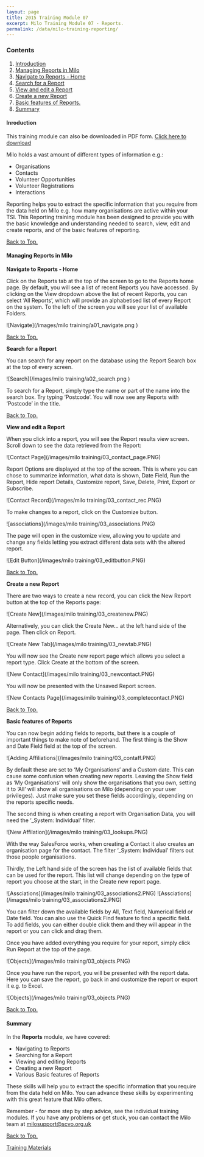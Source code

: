 ```yaml
---
layout: page
title: 2015 Training Module 07
excerpt: Milo Training Module 07 - Reports.
permalink: /data/milo-training-reporting/
---
```



### Contents <a name="top"></a>

1. <a href="#intro">Introduction</a>
2. <a href="#orgmilo">Managing Reports in Milo</a>
3. <a href="#nav">Navigate to Reports - Home</a>
4. <a href="#search">Search for a Report</a>
5. <a href="#viewedit">View and edit a Report</a>
6. <a href="#new">Create a new Report</a>
7. <a href="#adding">Basic features of Reports.</a>
8. <a href="#sum">Summary</a>

#### Inroduction <a name="intro"></a>

This training module can also be downloaded in PDF form. <a href="/files/Milo 2015 Training Handbook 03 Contacts 0515.pdf" download target="_blank">Click here to download</a>

Milo holds a vast amount of different types of information e.g.:

* Organisations
* Contacts
* Volunteer Opportunities
* Volunteer Registrations
* Interactions

Reporting helps you to extract the specific information that you require from the data held on Milo e.g. how many organisations are active within your TSI. This Reporting training module has been designed to provide you with the basic knowledge and understanding needed to search, view, edit and create reports, and of the basic features of reporting.

<a href="#top">Back to Top.</a>

#### Managing Reports in Milo <a name="orgmilo"></a>

**Navigate to Reports - Home** <a name="nav"></a>

Click on the Reports tab at the top of the screen to go to the Reports home page. By default, you will see a list of recent Reports you have accessed. By clicking on the View dropdown above the list of recent Reports, you can select ‘All Reports’, which will provide an alphabetised list of every Report on the system. To the left of the screen you will see your list of available Folders.

![Navigate](/images/milo training/a01_navigate.png )

<a href="#top">Back to Top.</a>

**Search for a Report** <a name="search"></a>

You can search for any report on the database using the Report Search box at the top of every screen.

![Search](/images/milo training/a02_search.png )

To search for a Report, simply type the name or part of the name into the search box. Try typing ‘Postcode’. You will now see any Reports with ‘Postcode’ in the title.

<a href="#top">Back to Top.</a>

**View and edit a Report** <a name="viewedit"></a>

When you click into a report, you will see the Report results view screen. Scroll down to see the data retrieved from the Report:

![Contact Page](/images/milo training/03_contact_page.PNG)

Report Options are displayed at the top of the screen. This is where you can chose to summarize information, what data is shown, Date Field, Run the Report, Hide report Details, Customize report, Save, Delete, Print, Export or Subscribe.

![Contact Record](/images/milo training/03_contact_rec.PNG)

To make changes to a report, click on the Customize button.

![associations](/images/milo training/03_associations.PNG)

The page will open in the customize view, allowing you to update and change any fields letting you extract different data sets with the altered report.

![Edit Button](/images/milo training/03_editbutton.PNG)

<a href="#top">Back to Top.</a>

**Create a new Report** <a name="new"></a>

There are two ways to create a new record, you can click the New Report button at the top of the Reports page:

![Create New](/images/milo training/03_createnew.PNG)

Alternatively, you can click the Create New… at the left hand side of the page. Then click on Report. 

![Create New Tab](/images/milo training/03_newtab.PNG)

You will now see the Create new report page which allows you select a report type. Click Create at the bottom of the screen.

![New Contact](/images/milo training/03_newcontact.PNG)

You will now be presented with the Unsaved Report screen. 

![New Contacts Page](/images/milo training/03_completecontact.PNG)

<a href="#top">Back to Top.</a>

**Basic features of Reports** <a name="adding"></a>

You can now begin adding fields to reports, but there is a couple of important things to make note of beforehand. The first thing is the Show and Date Field field at the top of the screen.

![Adding Affiliations](/images/milo training/03_contaff.PNG)

By default these are set to ‘My Organisations’ and a Custom date. This can cause some confusion when creating new reports. Leaving the Show field as ‘My Organisations’ will only show the organisations that you own, setting it to ‘All’ will show all organisations on Milo (depending on your user privileges). Just make sure you set these fields accordingly, depending on the reports specific needs.

The second thing is when creating a report with Organisation Data, you will need the ‘_System: Individual’ filter. 

![New Affilation](/images/milo training/03_lookups.PNG)

With the way SalesForce works, when creating a Contact it also creates an organisation page for the contact. The filter ‘_System: Individual’ filters out those people organisations.

Thirdly, the Left hand side of the screen has the list of available fields that can be used for the report. This list will change depending on the type of report you choose at the start, in the Create new report page.

![Assciations](/images/milo training/03_associations2.PNG)
![Assciations](/images/milo training/03_associations2.PNG)

You can filter down the available fields by All, Text field, Numerical field or Date field. You can also use the Quick Find feature to find a specific field. To add fields, you can either double click them and they will appear in the report or you can click and drag them.

Once you have added everything you require for your report, simply click Run Report at the top of the page. 

![Objects](/images/milo training/03_objects.PNG)

Once you have run the report, you will be presented with the report data. Here you can save the report, go back in and customize the report or export it e.g. to Excel.

![Objects](/images/milo training/03_objects.PNG)

<a href="#top">Back to Top.</a>

#### Summary <a name="sum"></a>

In the **Reports** module, we have covered:

* Navigating to Reports
*	Searching for a Report	
*	Viewing and editing Reports
*	Creating a new Report	
*	Various Basic features of Reports

These skills will help you to extract the specific information that you require from the data held on Milo. You can advance these skills by experimenting with this great feature that Milo offers.

Remember - for more step by step advice, see the individual training modules. If you have any problems or get stuck, you can contact the Milo team at [milosupport@scvo.org.uk](mailto:milosupport@scvo.org.uk)


<a href="#top">Back to Top.</a>

<a href="/data/milo-training/" class="btn btn-primary btn-lg">Training Materials</a>
